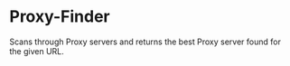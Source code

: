 # Proxy-Finder
Scans through Proxy servers and returns the best Proxy server found for the given URL.
